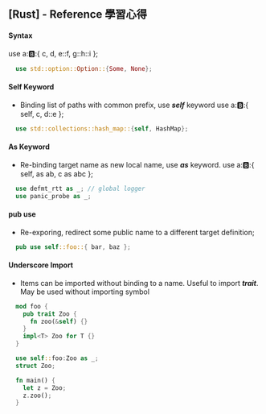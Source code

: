 ## [Rust] - Reference 學習心得

#### **Syntax**
  use a::b::{ c, d, e::f, g::h::i };
  ```rust
    use std::option::Option::{Some, None};

  ```

#### **Self Keyword**
  * Binding list of paths with common prefix, use ***self*** keyword
  use a::b::{ self, c, d::e };
  ```rust
    use std::collections::hash_map::{self, HashMap};
  ```

#### **As Keyword**
  * Re-binding target name as new local name, use ***as*** keyword.
  use a::b::{ self, as ab, c as abc };
  ```rust
    use defmt_rtt as _; // global logger
    use panic_probe as _;
  ```

#### **pub use**
  * Re-exporing, redirect some public name to a different target definition;
  ```rust
    pub use self::foo::{ bar, baz };
  ```

#### **Underscore Import**
  * Items can be imported without binding to a name. Useful to import ***trait***. May be used without importing symbol
  ```rust
    mod foo {
      pub trait Zoo {
        fn zoo(&self) {}
      }
      impl<T> Zoo for T {}      
    }

    use self::foo:Zoo as _;
    struct Zoo;

    fn main() {
      let z = Zoo;
      z.zoo();
    }

  ```


